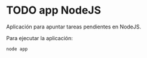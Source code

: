 # TODO app NodeJS

Aplicación para apuntar tareas pendientes en NodeJS.

Para ejecutar la aplicación:
```
node app
```
